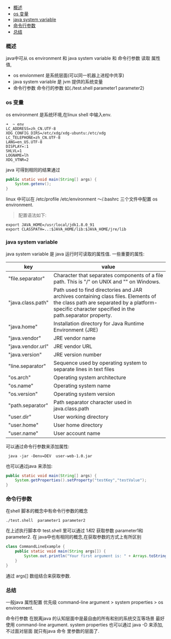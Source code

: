 <!-- ## environment variable and java system variable and command line argument  区别 -->
- [概述](#%E6%A6%82%E8%BF%B0)
- [os 变量](#os-%E5%8F%98%E9%87%8F)
- [java system variable](#java-system-variable)
- [命令行参数](#%E5%91%BD%E4%BB%A4%E8%A1%8C%E5%8F%82%E6%95%B0)
- [总结](#%E6%80%BB%E7%BB%93)

### 概述
java中可从 os environment 和 java system variable 和 命令行参数 读取 属性值,
 * os envionment 是系统层面(可以同一机器上进程中共享)
 * java system variable 是 jvm 提供的系统变量 
 * 命令行参数 命令行的参数 如(./test.shell  parameter1 parameter2)

### os 变量
os environment 是系统环境,在linux shell 中输入env.
```shell
➜  ~ env
LC_ADDRESS=zh_CN.UTF-8
XDG_CONFIG_DIRS=/etc/xdg/xdg-ubuntu:/etc/xdg
LC_TELEPHONE=zh_CN.UTF-8
LANG=en_US.UTF-8
DISPLAY=:1
SHLVL=1
LOGNAME=lh
XDG_VTNR=2
```
java 可得到相同的结果通过 
```java
public static void main(String[] args) {
	System.getenv();
}
```
linux 中可以在
/etc/profile
/etc/environment
～/.bashrc
三个文件中配置 os environment.

>配置语法如下:
```shell
export JAVA_HOME=/usr/local/jdk1.8.0_91
export CLASSPATH=..:$JAVA_HOME/lib:$JAVA_HOME/jre/lib
``` 

### java system variable
java system variable  是 java 运行时可读取的属性值.
一些重要的属性:

| key  |  value |
|---|---|
|"file.separator"|	Character that separates components of a file path. This is "/" on UNIX and "\" on Windows.|
|"java.class.path"|	Path used to find directories and JAR archives containing class files. Elements of the class path are separated by a platform-specific character specified in the path.separator property.|
|"java.home"|	Installation directory for Java Runtime Environment (JRE)|
|"java.vendor"|	JRE vendor name|
|"java.vendor.url"|	JRE vendor URL|
|"java.version"|	JRE version number|
|"line.separator"|	Sequence used by operating system to separate lines in text files|
|"os.arch"|	Operating system architecture|
|"os.name"|	Operating system name|
|"os.version"|	Operating system version|
|"path.separator"|	Path separator character used in java.class.path|
|"user.dir"|	User working directory|
|"user.home"|	User home directory|
|"user.name"|	User account name|

可以通过命令行参数来添加属性:

```shell
 java -jar -Denv=DEV  user-web-1.0.jar
```

也可以通过java 来添加:
```java
public static void main(String[] args) {
	System.getProperties().setProperty("testKey","testValue");
}
```

### 命令行参数
在shell 脚本的概念中有命令行参数的概念
```shell
./test.shell  parameter1 parameter2
```
在上述执行脚本中 test.shell 里可以通过 $1和$2 获取参数  parameter1和parameter2.
在 java中也有相同的概念,在获取参数的方式上有所区别
```java
class CommandLineExample {
    public static void main(String args[]) {
		System.out.println("Your first argument is: " + Arrays.toString(args));
    }
}
```
通过 args[] 数组结合来获取参数.

### 总结
一般java  属性配置 优先级 command-line argument > system properties > os environment.

命令行参数 在脱离java 的认知层面中是最自由的所有和别的系统交互等场景 最好使用 command-line argument.
system properties 也可以通过 java -D 来添加,不过面对层面 就只有java 命令 里参数的层面了.
